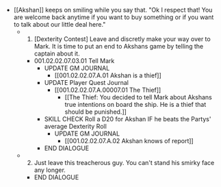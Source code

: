 - [[Akshan]] keeps on smiling while you say that. "Ok I respect that! You are welcome back anytime if you want to buy something or if you want to talk about our little deal here."
	- 1. [Dexterity Contest] Leave and discretly make your way over to Mark. It is time to put an end to Akshans game by telling the captain about it.
		- 001.02.02.07.03.01 Tell Mark
			- UPDATE GM JOURNAL
				- [[001.02.02.07.A.01 Akshan is a thief]]
			- UPDATE Player Quest Journal
				- [[001.02.02.07.A.00007.01 The Thief]]
					- [[The Thief: You decided to tell Mark about Akshans true intentions on board the ship. He is a thief that should be punished.]]
			- SKILL CHECK Roll a D20 for Akshan IF he beats the Partys' average Dexterity Roll
				- UPDATE GM JOURNAL
					- [[001.02.02.07.A.02 Akshan knows of report]]
			- END DIALOGUE
	- 2. Just leave this treacherous guy. You can't stand his smirky face any longer.
		- END DIALOGUE